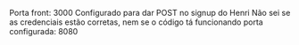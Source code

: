 Porta front: 3000
Configurado para dar POST no signup do Henri
Não sei se as credenciais estão corretas, nem se o código tá funcionando
porta configurada: 8080

